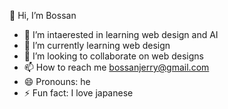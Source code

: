👋 Hi, I’m Bossan
- 👀 I’m intaerested in learning web design and AI
- 🌱 I’m currently learning web design
- 💞️ I’m looking to collaborate on web designs
- 📫 How to reach me bossanjerry@gmail.com
- 😄 Pronouns: he
- ⚡ Fun fact: I love japanese 

<!---
BossanJ007/BossanJ007 is a ✨ special ✨ repository because its `README.md` (this file) appears on your GitHub profile.
You can click the Preview link to take a look at your changes.
--->
